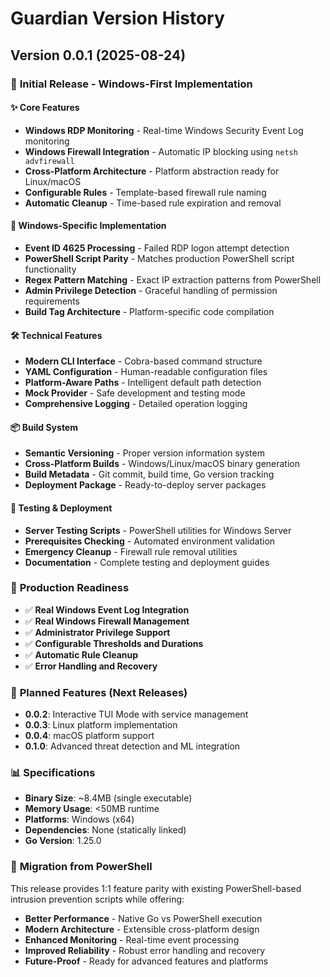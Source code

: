 # Guardian Version History

## Version 0.0.1 (2025-08-24)

### 🎉 **Initial Release - Windows-First Implementation**

#### ✨ **Core Features**
- **Windows RDP Monitoring** - Real-time Windows Security Event Log monitoring
- **Windows Firewall Integration** - Automatic IP blocking using `netsh advfirewall`
- **Cross-Platform Architecture** - Platform abstraction ready for Linux/macOS
- **Configurable Rules** - Template-based firewall rule naming
- **Automatic Cleanup** - Time-based rule expiration and removal

#### 🔧 **Windows-Specific Implementation**
- **Event ID 4625 Processing** - Failed RDP logon attempt detection
- **PowerShell Script Parity** - Matches production PowerShell script functionality
- **Regex Pattern Matching** - Exact IP extraction patterns from PowerShell
- **Admin Privilege Detection** - Graceful handling of permission requirements
- **Build Tag Architecture** - Platform-specific code compilation

#### 🛠️ **Technical Features**
- **Modern CLI Interface** - Cobra-based command structure
- **YAML Configuration** - Human-readable configuration files
- **Platform-Aware Paths** - Intelligent default path detection
- **Mock Provider** - Safe development and testing mode
- **Comprehensive Logging** - Detailed operation logging

#### 📦 **Build System**
- **Semantic Versioning** - Proper version information system
- **Cross-Platform Builds** - Windows/Linux/macOS binary generation
- **Build Metadata** - Git commit, build time, Go version tracking
- **Deployment Package** - Ready-to-deploy server packages

#### 🧪 **Testing & Deployment**
- **Server Testing Scripts** - PowerShell utilities for Windows Server
- **Prerequisites Checking** - Automated environment validation
- **Emergency Cleanup** - Firewall rule removal utilities
- **Documentation** - Complete testing and deployment guides

### 🎯 **Production Readiness**
- ✅ **Real Windows Event Log Integration**
- ✅ **Real Windows Firewall Management**
- ✅ **Administrator Privilege Support**
- ✅ **Configurable Thresholds and Durations**
- ✅ **Automatic Rule Cleanup**
- ✅ **Error Handling and Recovery**

### 🔮 **Planned Features (Next Releases)**
- **0.0.2**: Interactive TUI Mode with service management
- **0.0.3**: Linux platform implementation
- **0.0.4**: macOS platform support
- **0.1.0**: Advanced threat detection and ML integration

### 📊 **Specifications**
- **Binary Size**: ~8.4MB (single executable)
- **Memory Usage**: <50MB runtime
- **Platforms**: Windows (x64)
- **Dependencies**: None (statically linked)
- **Go Version**: 1.25.0

### 🚀 **Migration from PowerShell**
This release provides 1:1 feature parity with existing PowerShell-based intrusion prevention scripts while offering:
- **Better Performance** - Native Go vs PowerShell execution
- **Modern Architecture** - Extensible cross-platform design
- **Enhanced Monitoring** - Real-time event processing
- **Improved Reliability** - Robust error handling and recovery
- **Future-Proof** - Ready for advanced features and platforms
